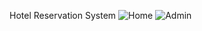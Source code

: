 Hotel Reservation System
![Home](https://github.com/user-attachments/assets/278e1911-2063-4035-94b4-501a27f2dd1f)
![Admin](https://github.com/user-attachments/assets/6464f468-068e-4001-80e5-b71f2b5d84e2)
